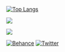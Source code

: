 [![Top Langs](https://github-readme-stats.vercel.app/api/top-langs/?username=anuraghazra)](https://github.com/anuraghazra/github-readme-stats)

![](https://github-readme-streak-stats.herokuapp.com/?user=KevinOW&theme=radical&hide_border=true)<br/>

![](https://quotes-github-readme.vercel.app/api?type=horizontal&theme=tokyonight)

[![Behance](https://img.shields.io/badge/Behance-1769ff?style=for-the-badge&logo=behance&logoColor=white)](https://behance.net/KevinVolm) 
[![Twitter](https://img.shields.io/badge/Twitter-%231DA1F2.svg?style=for-the-badge&logo=Twitter&logoColor=white)](https://twitter.com/qevindesigns) 
